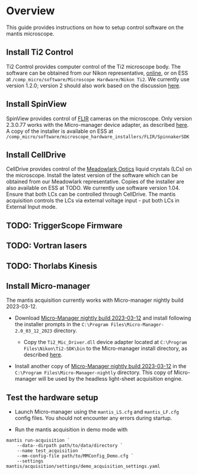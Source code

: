 # Overview

This guide provides instructions on how to setup control software on the mantis microscope.

## Install Ti2 Control

Ti2 Control provides computer control of the Ti2 microscope body. The software can be obtained from our Nikon representative, [online](https://nisdk.recollective.com/microscopes), or on ESS at `/comp_micro/software/Microscope Hardware/Nikon Ti2`. We currently use version 1.2.0; version 2 should also work based on the discussion [here](https://github.com/micro-manager/mmCoreAndDevices/issues/44).

## Install SpinView

SpinView provides control of [FLIR](https://www.flir.com/) cameras on the microscope. Only version 2.3.0.77 works with the Micro-manager device adapter, as described [here](https://micro-manager.org/Spinnaker). A copy of the installer is available on ESS at `/comp_micro/software/microscope_hardware_installers/FLIR/SpinnakerSDK`

## Install CellDrive

CellDrive provides control of the [Meadowlark Optics](https://www.meadowlark.com/) liquid crystals (LCs) on the microscope. Install the latest version of the software which can be obtained from our Meadowlark representative. Copies of the installer are also available on ESS at TODO. We currently use software version 1.04. Ensure that both LCs can be controlled through CellDrive. The mantis acquisition controls the LCs via external voltage input - put both LCs in External Input mode.

## TODO: TriggerScope Firmware

## TODO: Vortran lasers

## TODO: Thorlabs Kinesis

## Install Micro-manager

The mantis acquisition currently works with Micro-manager nightly build 2023-03-12.

* Download [Micro-Manager nightly build 2023-03-12](https://download.micro-manager.org/nightly/2.0/Windows/MMSetup_64bit_2.0.1_20230312.exe) and install following the installer prompts in the `C:\Program Files\Micro-Manager-2.0_03_12_2023` directory.
  
  * Copy the `Ti2_Mic_Driver.dll` device adapter located at `C:\Program Files\Nikon\Ti2-SDK\bin` to the Micro-manager install directory, as described [here](https://micro-manager.org/NikonTi2).

* Install another copy of [Micro-Manager nightly build 2023-03-12](https://download.micro-manager.org/nightly/2.0/Windows/MMSetup_64bit_2.0.1_20230312.exe) in the `C:\Program Files\Micro-Manager-nightly` directory. This copy of Micro-manager will be used by the headless light-sheet acquisition engine.

## Test the hardware setup

* Launch Micro-manager using the `mantis_LS.cfg` and `mantis_LF.cfg` config files. You should not encounter any errors during startup.

* Run the mantis acquisition in demo mode with

```pwsh
mantis run-acquisition `
    --data--dirpath path/to/data/directory `
    --name test_acquisition `
    --mm-config-file path/to/MMConfig_Demo.cfg `
    --settings mantis/acquisition/settings/demo_acquisition_settings.yaml
```
